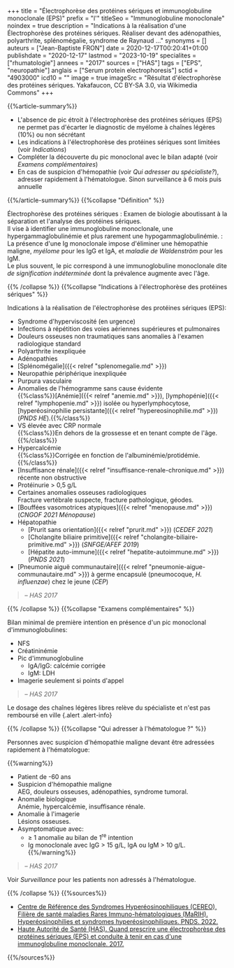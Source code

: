 +++
title = "Électrophorèse des protéines sériques et immunoglobuline monoclonale (EPS)"
prefix = "l'"
titleSeo = "Immunoglobuline monoclonale"
noindex = true
description = "Indications à la réalisation d'une Électrophorèse des protéines sériques. Réaliser devant des adénopathies, polyarthrite, splénomégalie, syndrome de Raynaud ..."
synonyms = []
auteurs = ["Jean-Baptiste FRON"]
date = 2020-12-17T00:20:41+01:00
publishdate = "2020-12-17"
lastmod = "2023-10-19"
specialites = ["rhumatologie"]
annees = "2017"
sources = ["HAS"]
tags = ["EPS", "neuropathie"]
anglais = ["Serum protein electrophoresis"]
sctid = "4903000"
icd10 = ""
image = true
imageSrc = "Résultat d'électrophorèse des protéines sériques. Yakafaucon, CC BY-SA 3.0, via Wikimedia Commons"
+++

{{%article-summary%}}

- L'absence de pic étroit à l'électrophorèse des protéines sériques (EPS) ne permet pas d'écarter le diagnostic de myélome à chaînes légères (10%) ou non sécrétant
- Les indications à l'électrophorèse des protéines sériques sont limitées (voir *Indications*)
- Compléter la découverte du pic monoclonal avec le bilan adapté (voir *Examens complémentaires*)
- En cas de suspicion d'hémopathie (voir *Qui adresser au spécialiste?*), adresser rapidement à l'hématologue. Sinon surveillance à 6 mois puis annuelle

{{%/article-summary%}}
{{%collapse "Définition" %}}

Électrophorèse des protéines sériques
: Examen de biologie aboutissant à la séparation et l'analyse des protéines sériques.  
Il vise à identifier une immunoglobuline monoclonale, une hypergammaglobulinémie et plus rarement une hypogammaglobulinémie.
: La présence d'une Ig monoclonale impose d'éliminer une hémopathie maligne, *myélome* pour les IgG et IgA, et *maladie de Waldenström* pour les IgM.  
Le plus souvent, le pic correspond à une immunoglobuline monoclonale dite *de signification indéterminée* dont la prévalence augmente avec l'âge.

{{% /collapse %}}
{{%collapse "Indications à l'électrophorèse des protéines sériques" %}}

Indications à la réalisation de l'électrophorèse des protéines sériques (EPS):

- Syndrome d'hyperviscosité (en urgence)
- Infections à répétition des voies aériennes supérieures et pulmonaires
- Douleurs osseuses non traumatiques sans anomalies à l'examen radiologique standard
- Polyarthrite inexpliquée
- Adénopathies
- [Splénomégalie]({{< relref "splenomegalie.md" >}})
- Neuropathie périphérique inexpliquée
- Purpura vasculaire
- Anomalies de l'hémogramme sans cause évidente  
  {{%class%}}[Anémie]({{< relref "anemie.md" >}}), [lymphopénie]({{< relref "lymphopenie.md" >}}) isolée ou hyperlymphocytose, [hyperéosinophilie persistante]({{< relref "hypereosinophilie.md" >}}) (*PNDS HE*).{{%/class%}}
- VS élevée avec CRP normale  
  {{%class%}}En dehors de la grossesse et en tenant compte de l'âge.{{%/class%}}
- Hypercalcémie  
  {{%class%}}Corrigée en fonction de l'albuminémie/protidémie.{{%/class%}}
- [Insuffisance rénale]({{< relref "insuffisance-renale-chronique.md" >}}) récente non obstructive
- Protéinurie > 0,5 g/L
- Certaines anomalies osseuses radiologiques  
  Fracture vertébrale suspecte, fracture pathologique, géodes.
- [Bouffées vasomotrices atypiques]({{< relref "menopause.md" >}}) (*CNGOF 2021 Ménopause*)
- Hépatopathie
  - [Prurit sans orientation]({{< relref "prurit.md" >}}) (*CEDEF 2021*)
  - [Cholangite biliaire primitive]({{< relref "cholangite-biliaire-primitive.md" >}}) (*SNFGE/AFEF 2019*)
  - [Hépatite auto-immune]({{< relref "hepatite-autoimmune.md" >}}) (*PNDS 2021*)
- [Pneumonie aiguë communautaire]({{< relref "pneumonie-aigue-communautaire.md" >}}) à germe encapsulé (pneumocoque, *H. influenzae*) chez le jeune (*CEP*)

> – *HAS 2017*

{{% /collapse %}}
{{%collapse "Examens complémentaires" %}}

Bilan minimal de première intention en présence d'un pic monoclonal d'immunoglobulines:

- NFS
- Créatininémie
- Pic d'immunoglobuline
  - IgA/IgG: calcémie corrigée
  - IgM: LDH
- Imagerie seulement si points d'appel

> – *HAS 2017*

Le dosage des chaînes légères libres relève du spécialiste et n'est pas remboursé en ville
{.alert .alert-info}

{{% /collapse %}}
{{%collapse "Qui adresser à l'hématologue ?" %}}

Personnes avec suspicion d'hémopathie maligne devant être adressées rapidement à l'hématologue:

{{%warning%}}

- Patient de -60 ans
- Suspicion d'hémopathie maligne  
  AEG, douleurs osseuses, adénopathies, syndrome tumoral.
- Anomalie biologique  
  Anémie, hypercalcémie, insuffisance rénale.
- Anomalie à l'imagerie  
  Lésions osseuses.
- Asymptomatique avec:
  - ≥ 1 anomalie au bilan de 1<sup>re</sup> intention
  - Ig monoclonale avec IgG > 15 g/L, IgA ou IgM > 10 g/L.
{{%/warning%}}

> – *HAS 2017*

Voir *Surveillance* pour les patients non adressés à l'hématologue.

{{% /collapse %}}
{{%sources%}}

- [Centre de Référence des Syndromes Hyperéosinophiliques (CEREO), Filière de santé maladies Rares Immuno-hématologiques (MaRIH). Hyperéosinophilies et syndromes hyperéosinophiliques. PNDS. 2022.](https://www.has-sante.fr/jcms/p_3346155/fr/hypereosinophilies-et-syndromes-hypereosinophiliques)
- [Haute Autorité de Santé (HAS). Quand prescrire une électrophorèse des protéines sériques (EPS) et conduite à tenir en cas d'une immunoglobuline monoclonale. 2017.](https://www.has-sante.fr/jcms/c_2742018/fr/quand-prescrire-une-electrophorese-des-proteines-seriques-eps-et-conduite-a-tenir-en-cas-d-une-immunoglobuline-monoclonale)

{{%/sources%}}
